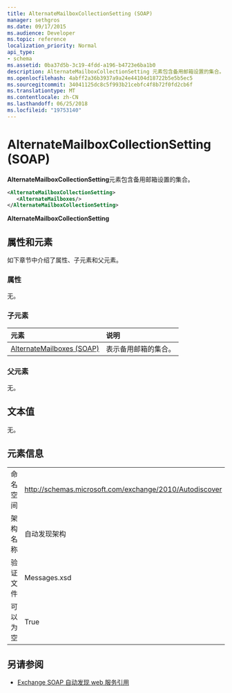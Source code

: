 ```yaml
---
title: AlternateMailboxCollectionSetting (SOAP)
manager: sethgros
ms.date: 09/17/2015
ms.audience: Developer
ms.topic: reference
localization_priority: Normal
api_type:
- schema
ms.assetid: 0ba37d5b-3c19-4fdd-a196-b4723e6ba1b0
description: AlternateMailboxCollectionSetting 元素包含备用邮箱设置的集合。
ms.openlocfilehash: 4abff2a36b3937a9a24e44104d18722b5e5b5ec5
ms.sourcegitcommit: 34041125dc8c5f993b21cebfc4f8b72f0fd2cb6f
ms.translationtype: MT
ms.contentlocale: zh-CN
ms.lasthandoff: 06/25/2018
ms.locfileid: "19753140"
---
```

# <a name="alternatemailboxcollectionsetting-soap"></a>AlternateMailboxCollectionSetting (SOAP)

**AlternateMailboxCollectionSetting**元素包含备用邮箱设置的集合。 
  
```XML
<AlternateMailboxCollectionSetting>
   <AlternateMailboxes/>
</AlternateMailboxCollectionSetting>
```

 **AlternateMailboxCollectionSetting**
## <a name="attributes-and-elements"></a>属性和元素

如下章节中介绍了属性、子元素和父元素。
  
### <a name="attributes"></a>属性

无。
  
### <a name="child-elements"></a>子元素

|**元素**|**说明**|
|:-----|:-----|
|[AlternateMailboxes (SOAP)](alternatemailboxes-soap.md) <br/> |表示备用邮箱的集合。  <br/> |
   
### <a name="parent-elements"></a>父元素

无。
  
## <a name="text-value"></a>文本值

无。
  
## <a name="element-information"></a>元素信息

|||
|:-----|:-----|
|命名空间  <br/> |http://schemas.microsoft.com/exchange/2010/Autodiscover  <br/> |
|架构名称  <br/> |自动发现架构  <br/> |
|验证文件  <br/> |Messages.xsd  <br/> |
|可以为空  <br/> |True  <br/> |
   
## <a name="see-also"></a>另请参阅

- [Exchange SOAP 自动发现 web 服务引用](soap-autodiscover-web-service-reference-for-exchange.md)


